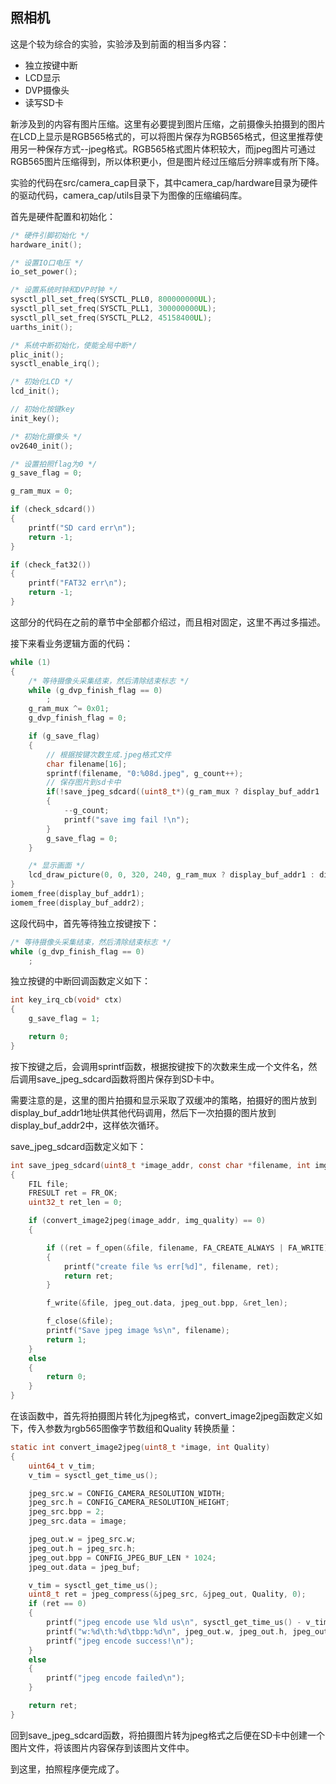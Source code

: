 ## 照相机

这是个较为综合的实验，实验涉及到前面的相当多内容：

* 独立按键中断
* LCD显示
* DVP摄像头
* 读写SD卡

新涉及到的内容有图片压缩。这里有必要提到图片压缩，之前摄像头拍摄到的图片在LCD上显示是RGB565格式的，可以将图片保存为RGB565格式，但这里推荐使用另一种保存方式--jpeg格式。RGB565格式图片体积较大，而jpeg图片可通过RGB565图片压缩得到，所以体积更小，但是图片经过压缩后分辨率或有所下降。

实验的代码在src/camera_cap目录下，其中camera_cap/hardware目录为硬件的驱动代码，camera_cap/utils目录下为图像的压缩编码库。

首先是硬件配置和初始化：

```c
/* 硬件引脚初始化 */
hardware_init();

/* 设置IO口电压 */
io_set_power();

/* 设置系统时钟和DVP时钟 */
sysctl_pll_set_freq(SYSCTL_PLL0, 800000000UL);
sysctl_pll_set_freq(SYSCTL_PLL1, 300000000UL);
sysctl_pll_set_freq(SYSCTL_PLL2, 45158400UL);
uarths_init();

/* 系统中断初始化，使能全局中断*/
plic_init();
sysctl_enable_irq();

/* 初始化LCD */
lcd_init();

// 初始化按键key
init_key();

/* 初始化摄像头 */
ov2640_init();

/* 设置拍照flag为0 */
g_save_flag = 0;

g_ram_mux = 0;

if (check_sdcard())
{
    printf("SD card err\n");
    return -1;
}

if (check_fat32())
{
    printf("FAT32 err\n");
    return -1;
}
```

这部分的代码在之前的章节中全部都介绍过，而且相对固定，这里不再过多描述。

接下来看业务逻辑方面的代码：

```c
while (1)
{
    /* 等待摄像头采集结束，然后清除结束标志 */
    while (g_dvp_finish_flag == 0)
        ;
    g_ram_mux ^= 0x01;
    g_dvp_finish_flag = 0;

    if (g_save_flag)
    {
        // 根据按键次数生成.jpeg格式文件
        char filename[16];
        sprintf(filename, "0:%08d.jpeg", g_count++);
        // 保存图片到sd卡中
        if(!save_jpeg_sdcard((uint8_t*)(g_ram_mux ? display_buf_addr1 : display_buf_addr2), filename, CONFIG_JPEG_COMPRESS_QUALITY))
        {
            --g_count;
            printf("save img fail !\n");
        }
        g_save_flag = 0;
    }

    /* 显示画面 */
    lcd_draw_picture(0, 0, 320, 240, g_ram_mux ? display_buf_addr1 : display_buf_addr2);
}
iomem_free(display_buf_addr1);
iomem_free(display_buf_addr2);
```

这段代码中，首先等待独立按键按下：

```c
/* 等待摄像头采集结束，然后清除结束标志 */
while (g_dvp_finish_flag == 0)
    ;
```

独立按键的中断回调函数定义如下：

```c
int key_irq_cb(void* ctx)
{
    g_save_flag = 1;

    return 0;
}
```

按下按键之后，会调用sprintf函数，根据按键按下的次数来生成一个文件名，然后调用save_jpeg_sdcard函数将图片保存到SD卡中。

需要注意的是，这里的图片拍摄和显示采取了双缓冲的策略，拍摄好的图片放到display_buf_addr1地址供其他代码调用，然后下一次拍摄的图片放到display_buf_addr2中，这样依次循环。

save_jpeg_sdcard函数定义如下：

```c
int save_jpeg_sdcard(uint8_t *image_addr, const char *filename, int img_quality)
{
    FIL file;
    FRESULT ret = FR_OK;
    uint32_t ret_len = 0;

    if (convert_image2jpeg(image_addr, img_quality) == 0)
    {

        if ((ret = f_open(&file, filename, FA_CREATE_ALWAYS | FA_WRITE)) != FR_OK)
        {
            printf("create file %s err[%d]", filename, ret);
            return ret;
        }

        f_write(&file, jpeg_out.data, jpeg_out.bpp, &ret_len);

        f_close(&file);
        printf("Save jpeg image %s\n", filename);
        return 1;
    }
    else
    {
        return 0;
    }
}
```

在该函数中，首先将拍摄图片转化为jpeg格式，convert_image2jpeg函数定义如下，传入参数为rgb565图像字节数组和Quality 转换质量：

```c
static int convert_image2jpeg(uint8_t *image, int Quality)
{
    uint64_t v_tim;
    v_tim = sysctl_get_time_us();

    jpeg_src.w = CONFIG_CAMERA_RESOLUTION_WIDTH;
    jpeg_src.h = CONFIG_CAMERA_RESOLUTION_HEIGHT;
    jpeg_src.bpp = 2;
    jpeg_src.data = image;

    jpeg_out.w = jpeg_src.w;
    jpeg_out.h = jpeg_src.h;
    jpeg_out.bpp = CONFIG_JPEG_BUF_LEN * 1024;
    jpeg_out.data = jpeg_buf;

    v_tim = sysctl_get_time_us();
    uint8_t ret = jpeg_compress(&jpeg_src, &jpeg_out, Quality, 0);
    if (ret == 0)
    {
        printf("jpeg encode use %ld us\n", sysctl_get_time_us() - v_tim);
        printf("w:%d\th:%d\tbpp:%d\n", jpeg_out.w, jpeg_out.h, jpeg_out.bpp);
        printf("jpeg encode success!\n");
    }
    else
    {
        printf("jpeg encode failed\n");
    }

    return ret;
}
```

回到save_jpeg_sdcard函数，将拍摄图片转为jpeg格式之后便在SD卡中创建一个图片文件，将该图片内容保存到该图片文件中。

到这里，拍照程序便完成了。
